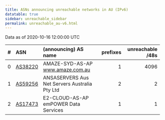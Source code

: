 ```yaml
---
title: ASNs announcing unreachable networks in AU (IPv6)
datatable: true
sidebar: unreachable_sidebar
permalink: unreachable_au-v6.html
---
```


Data as of 2020-10-16 12:00:00 UTC


<div class="datatable-begin"></div>

|   # | ASN                                    | (announcing) AS name                          |   prefixes |   unreachable /48s |
|----:|:---------------------------------------|:----------------------------------------------|-----------:|-------------------:|
|   0 | [AS38220](unreachable_AS38220-v6.html) | AMAZE-SYD-AS-AP www.amaze.com.au              |          1 |               4096 |
|   1 | [AS59256](unreachable_AS59256-v6.html) | ANSASERVERS Aus Net Servers Australia Pty Ltd |          2 |                  2 |
|   2 | [AS17473](unreachable_AS17473-v6.html) | E2-CLOUD-AS-AP emPOWER Data Services          |          1 |                  1 |

<div class="datatable-end"></div>